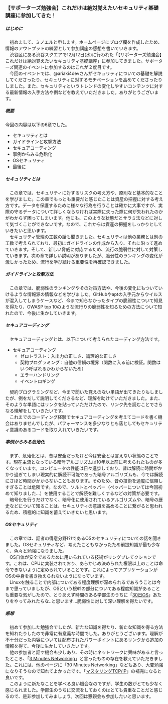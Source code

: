 ### 【サポーターズ勉強会】これだけは絶対覚えたいセキュリティ基礎講座に参加してきた！
##### はじめに
　初めまして、ミノエルと申します。ホームページにブログ欄を作成したため、情報のアウトプットの練習として参加講座の感想を書いていきます。<br>　渋谷区にある渋谷スクエアで12月12日(水)に行われた「【サポーターズ勉強会】これだけは絶対覚えたいセキュリティ基礎講座」に参加してきました。サポーターズ関連のイベントに参加するのはこれが２度目です。<br>　今回のイベントでは、@ariaki4devさんがセキュリティについての基礎を解説してくださったり、セキュリティに対するモチベーションを高めてくださったりしました。また、セキュリティというトレンドの変化しやすいコンテンツに対する最新情報の入手方法や例などを教えていただきました。ありがとうございます。

##### 概要
今回の内容は以下の6章でした。
* セキュリティとは
* ガイドラインと攻撃方法
* セキュアコーディング
* 事例からみる危殆化
* OSセキュリティ
* 最後に

##### セキュリティとは
　この章では、セキュリティに対するリスクの考え方や、原則など基本的なことを学びました。この章でもっとも重要だと感じたことは資産の把握に対する考え方です。データを保護するために様々な行為を行うことは確かに大事ですが、実際の守るデータについて詳しくならなければ実際に失った際に何が失われたのかがわからず困ってしまいます。他にも、このような状態だとサラミ法などに対して気づくことができないです。なので、これからは資産の把握をしっかりとしていきたいと思います。<br>　セキュリティ管理の工数の話も聞きました。セキュリティは他の業務とは別の工数で考えられており、最初にガイドラインの作成から入り、それに沿って進めていきます。そして、新しい脅威に対応するため、流行の脆弱性に対して対策していきます。次の章で詳しい説明がありましたが、脆弱性のランキングの変化が激しかったため、流行を学び続ける重要性を再確認できました。
##### ガイドラインと攻撃方法
　この章では、脆弱性のランキングやその対策方法や、今後の変化にもついていけるような情報源の情報などを学びました。GitHubやaptの入手元からウイルスが混入してしまうケースなど、今まで知らなかったタイプの脆弱性について知見を得たり、OWASP top 10のような流行りの脆弱性を知るための方法について知れたので、今後に生かしていきます。
##### セキュアコーディング
　セキュアコーディングとは、以下について考えられたコーディング方法です。
- セキュアコーディング
  - ゼロトラスト：入出力の正しさ、論理的な正しさ
  - 契約プログラミング：自他の信頼の境界（関数に入る前に検証。関数はいつ呼ばれるかわからないため）
  - エラーハンドリング
  - イベントロギング

　契約プログラミングなど、今まで聞いた覚えのない単語が出てきたりもしましたが、例をだして説明してくださるなど、理解を助けていただきました。また、そのような単語にはリンクを貼っていただけたので、リンク先を読むことでさらなる理解をしていきたいです。<br>　これまでのコーディング経験でセキュアコーディングを考えてコードを書く機会はありませんでしたが、パフォーマンスを多少なりとも落としてもセキュリティ意識のあるコードを取り入れていきたいです。

##### 事例からみる危殆化
　まず、危殆化とは、昔は安全だったけど今は安全とは言えない状態のことです。現在主流となっている暗号アルゴリズムは10年以上前に考えられたものが多くなっています。コンピュータの性能は日々進歩しており、昔は解読に時間がかかり過ぎてしまい現実的に解読不可能であった暗号アルゴリズムも、今では解読にさほど時間がかからないこともあります。そのため、昔の技術を過度に信頼しすぎることは危険です。なので、ソルトとペッパー（ペッパーについては今回初めて知りました...）を使用することで解読を難しくするなどの対策が必要です。<br>　暗号化を行うだけでなく、暗号化に使用されているアルゴリズムや、暗号の歴史などについて知ることは、セキュリティの意識を高めることに繋がると思われるため、積極的に知識を蓄えていきたいと思います。

##### OSセキュリティ
　この章では、話者の得意分野(?)であるOSのセキュリティについての話を聞きました。OSセキュリティなど、考えたこともなかったため前提知識が最も少なく、色々と勉強になりました。<br>　OS自体が安全であるために用いられている技術がリングプレてクションです。これは、CPUに実装されており、あらかじめ決められた権限以上のことは命令できないように定められていることです。これによってアプリケーションがOSの中身を書き換えられないようになっています。<br>　Linuxを触ることで内部についてある程度理解が深められるであろうことは今まで思っていましたが、OSという根幹の部分についてある程度知識があることも重要な気がしたので、とりあえず時間のある学部生のうちに「[30日OS](https://www.amazon.co.jp/30日でできる-OS自作入門-川合-秀実/dp/4839919844)」あたりをやってみれたらな..と思います...脆弱性に対して深い理解を得たいです。

##### 感想
　初めて参加した勉強会でしたが、新たな知識を得たり、新たな知識を得る方法を知れたりしたので非常に有意義な時間でした。ありがとうございます。理解が不十分だった内容については配布されたパワーポイントにあるリンクから追加の情報を得て、今後に生かしていきたいです。<br>　他の参加者と話す機会も少しあり、その時にネットワークに興味があると言ったところ、「[3 Minutes Networking](http://www5e.biglobe.ne.jp/aji/3min/index.html)」と言ったものの存在を教えていただきました。これには、他のページに「30 Minutes Networking」などもあり、大変勉強になりそうなので知れてよかったです。「[マスタリングTCP/IP](https://www.amazon.co.jp/マスタリングTCP-IP-入門編-第5版-竹下/dp/4274068765)」の補完になると良いです。<br>　このように新たなことを学べる良い機会なのですが、学生の数がとても少なく感じられました。学部生のうちに交流をしておくのはとても貴重なことだと感じるので、是非参加してみましょう。次回は懇親会も参加したいと思います。
